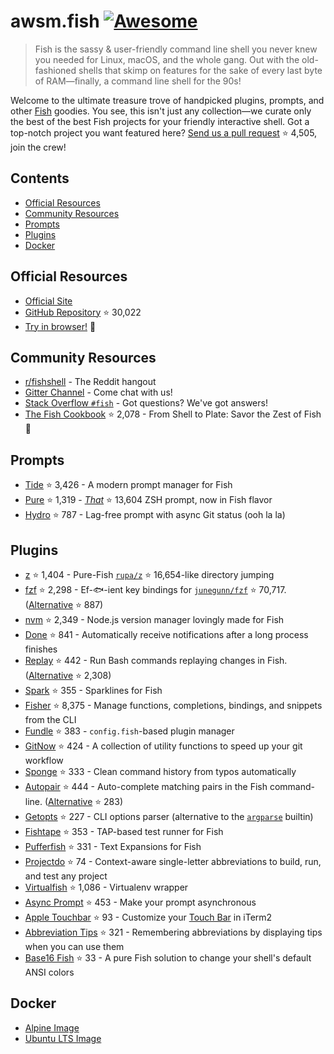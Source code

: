 # awsm.fish [![Awesome](https://awesome.re/badge.svg)](https://awesome.re)

> Fish is the sassy & user-friendly command line shell you never knew you needed for Linux, macOS, and the whole gang. Out with the old-fashioned shells that skimp on features for the sake of every last byte of RAM—finally, a command line shell for the 90s!

Welcome to the ultimate treasure trove of handpicked plugins, prompts, and other [Fish](https://fishshell.com/) goodies. You see, this isn't just any collection—we curate only the best of the best Fish projects for your friendly interactive shell. Got a top-notch project you want featured here? [Send us a pull request](https://github.com/jorgebucaran/awesome-fish/fork) ⭐ 4,505, join the crew!

## Contents

- [Official Resources](#official-resources)
- [Community Resources](#community-resources)
- [Prompts](#prompts)
- [Plugins](#plugins)
- [Docker](#docker)

## Official Resources

- [Official Site](https://fishshell.com)
- [GitHub Repository](https://github.com/fish-shell/fish-shell) ⭐ 30,022
- [Try in browser!](https://rootnroll.com/d/fish-shell/) 🍤

## Community Resources

- [r/fishshell](https://www.reddit.com/r/fishshell) - The Reddit hangout
- [Gitter Channel](https://gitter.im/fish-shell/fish-shell) - Come chat with us!
- [Stack Overflow `#fish`](https://stackoverflow.com/questions/tagged/fish) - Got questions? We've got answers!
- [The Fish Cookbook](https://github.com/jorgebucaran/cookbook.fish) ⭐ 2,078 - From Shell to Plate: Savor the Zest of Fish 🦞

## Prompts

- [Tide](https://github.com/IlanCosman/tide) ⭐ 3,426 - A modern prompt manager for Fish
- [Pure](https://github.com/pure-fish/pure/) ⭐ 1,319 - [_That_](https://github.com/sindresorhus/pure) ⭐ 13,604 ZSH prompt, now in Fish flavor
- [Hydro](https://github.com/jorgebucaran/hydro) ⭐ 787 - Lag-free prompt with async Git status (ooh la la)

## Plugins

- [z](https://github.com/jethrokuan/z) ⭐ 1,404 - Pure-Fish [`rupa/z`](https://github.com/rupa/z) ⭐ 16,654-like directory jumping
- [fzf](https://github.com/PatrickF1/fzf.fish) ⭐ 2,298 - Ef-🐟-ient key bindings for [`junegunn/fzf`](https://github.com/junegunn/fzf) ⭐ 70,717. ([Alternative](https://github.com/jethrokuan/fzf) ⭐ 887)
- [nvm](https://github.com/jorgebucaran/nvm.fish) ⭐ 2,349 - Node.js version manager lovingly made for Fish
- [Done](https://github.com/franciscolourenco/done) ⭐ 841 - Automatically receive notifications after a long process finishes
- [Replay](https://github.com/jorgebucaran/replay.fish) ⭐ 442 - Run Bash commands replaying changes in Fish. ([Alternative](https://github.com/edc/bass) ⭐ 2,308)
- [Spark](https://github.com/jorgebucaran/spark.fish) ⭐ 355 - Sparklines for Fish
- [Fisher](https://github.com/jorgebucaran/fisher) ⭐ 8,375 - Manage functions, completions, bindings, and snippets from the CLI
- [Fundle](https://github.com/danhper/fundle) ⭐ 383 - `config.fish`-based plugin manager
- [GitNow](https://github.com/joseluisq/gitnow) ⭐ 424 - A collection of utility functions to speed up your git workflow
- [Sponge](https://github.com/meaningful-ooo/sponge) ⭐ 333 - Clean command history from typos automatically
- [Autopair](https://github.com/jorgebucaran/autopair.fish) ⭐ 444 - Auto-complete matching pairs in the Fish command-line. ([Alternative](https://github.com/laughedelic/pisces) ⭐ 283)
- [Getopts](https://github.com/jorgebucaran/getopts.fish) ⭐ 227 - CLI options parser (alternative to the [`argparse`](https://fishshell.com/docs/current/cmds/argparse.html) builtin)
- [Fishtape](https://github.com/jorgebucaran/fishtape) ⭐ 353 - TAP-based test runner for Fish
- [Pufferfish](https://github.com/nickeb96/puffer-fish) ⭐ 331 - Text Expansions for Fish
- [Projectdo](https://github.com/paldepind/projectdo) ⭐ 74 - Context-aware single-letter abbreviations to build, run, and test any project
- [Virtualfish](https://github.com/adambrenecki/virtualfish) ⭐ 1,086 - Virtualenv wrapper
- [Async Prompt](https://github.com/acomagu/fish-async-prompt) ⭐ 453 - Make your prompt asynchronous
- [Apple Touchbar](https://github.com/rodrigobdz/fish-apple-touchbar) ⭐ 93 - Customize your [Touch Bar](https://developer.apple.com/design/human-interface-guidelines/macos/touch-bar/touch-bar-overview) in iTerm2
- [Abbreviation Tips](https://github.com/Gazorby/fish-abbreviation-tips) ⭐ 321 - Remembering abbreviations by displaying tips when you can use them
- [Base16 Fish](https://github.com/FabioAntunes/base16-fish-shell) ⭐ 33 - A pure Fish solution to change your shell's default ANSI colors

## Docker

- [Alpine Image](https://hub.docker.com/r/purefish/docker-fish)
- [Ubuntu LTS Image](https://hub.docker.com/r/dideler/fish-shell)
